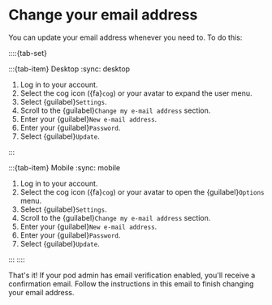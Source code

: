 # Change your email address

You can update your email address whenever you need to. To do this:

::::{tab-set}

:::{tab-item} Desktop
:sync: desktop

1. Log in to your account.
2. Select the cog icon ({fa}`cog`) or your avatar to expand the user menu.
3. Select {guilabel}`Settings`.
4. Scroll to the {guilabel}`Change my e-mail address` section.
5. Enter your {guilabel}`New e-mail address`.
6. Enter your {guilabel}`Password`.
7. Select {guilabel}`Update`.

:::

:::{tab-item} Mobile
:sync: mobile

1. Log in to your account.
2. Select the cog icon ({fa}`cog`) or your avatar to open the {guilabel}`Options` menu.
3. Select {guilabel}`Settings`.
4. Scroll to the {guilabel}`Change my e-mail address` section.
5. Enter your {guilabel}`New e-mail address`.
6. Enter your {guilabel}`Password`.
7. Select {guilabel}`Update`.

:::
::::

That's it! If your pod admin has email verification enabled, you'll receive a confirmation email. Follow the instructions in this email to finish changing your email address.
